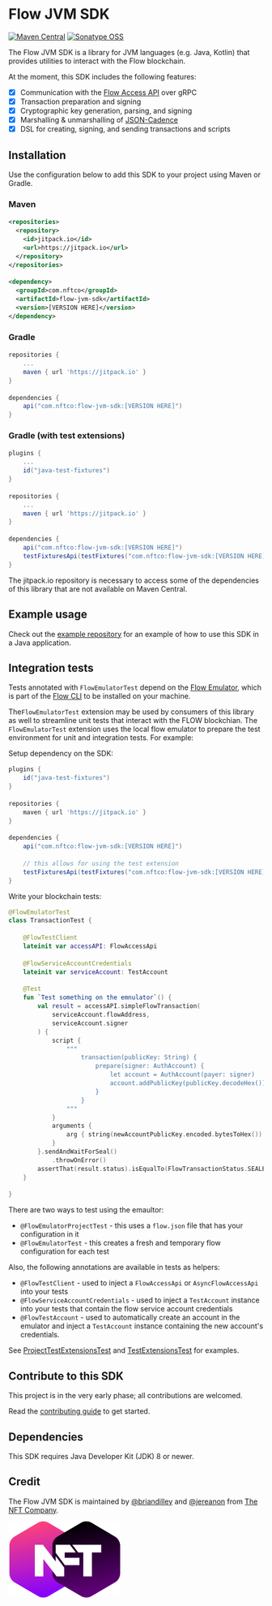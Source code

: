 # Flow JVM SDK

[![Maven Central](https://img.shields.io/maven-central/v/com.nftco/flow-jvm-sdk)](https://search.maven.org/search?q=g:com.nftco%20AND%20a:flow-jvm-sdk) 
[![Sonatype OSS](https://img.shields.io/nexus/s/com.nftco/flow-jvm-sdk?label=snapshot&server=https%3A%2F%2Fs01.oss.sonatype.org%2F)](https://s01.oss.sonatype.org/content/repositories/snapshots/com/nftco/flow-jvm-sdk/)

The Flow JVM SDK is a library for JVM languages (e.g. Java, Kotlin) that provides
utilities to interact with the Flow blockchain.

At the moment, this SDK includes the following features:
- [x] Communication with the [Flow Access API](https://docs.onflow.org/access-api) over gRPC 
- [x] Transaction preparation and signing
- [x] Cryptographic key generation, parsing, and signing
- [x] Marshalling & unmarshalling of [JSON-Cadence](https://docs.onflow.org/cadence/json-cadence-spec/)
- [x] DSL for creating, signing, and sending transactions and scripts

## Installation

Use the configuration below to add this 
SDK to your project using Maven or Gradle.

### Maven

```xml
<repositories>
  <repository>
    <id>jitpack.io</id>
    <url>https://jitpack.io</url>
  </repository>
</repositories>

<dependency>
  <groupId>com.nftco</groupId>
  <artifactId>flow-jvm-sdk</artifactId>
  <version>[VERSION HERE]</version>
</dependency>
```

### Gradle

```groovy
repositories {
    ...
    maven { url 'https://jitpack.io' }
}

dependencies {
    api("com.nftco:flow-jvm-sdk:[VERSION HERE]")
}
```

### Gradle (with test extensions)

```groovy
plugins {
    ...
    id("java-test-fixtures")
}

repositories {
    ...
    maven { url 'https://jitpack.io' }
}

dependencies {
    api("com.nftco:flow-jvm-sdk:[VERSION HERE]")
    testFixturesApi(testFixtures("com.nftco:flow-jvm-sdk:[VERSION HERE]"))
}
```

The jitpack.io repository is necessary to access some of the dependencies of this library that are not available on Maven Central.

## Example usage

Check out the [example repository](https://github.com/onflow/flow-java-client-example) for an example
of how to use this SDK in a Java application.

## Integration tests

Tests annotated with `FlowEmulatorTest` depend on the [Flow Emulator](https://github.com/onflow/flow-emulator), which is part of the [Flow CLI](https://github.com/onflow/flow-cli) to be installed on your machine.

The`FlowEmulatorTest` extension may be used by consumers of this library as well to streamline unit tests that interact
with the FLOW blockchian. The `FlowEmulatorTest` extension uses the local flow emulator to prepare the test environment
for unit and integration tests. For example:

Setup dependency on the SDK:
```gradle
plugins {
    id("java-test-fixtures")
}

repositories {
    maven { url 'https://jitpack.io' }
}

dependencies {
    api("com.nftco:flow-jvm-sdk:[VERSION HERE]")
    
    // this allows for using the test extension
    testFixturesApi(testFixtures("com.nftco:flow-jvm-sdk:[VERSION HERE]"))
}
```

Write your blockchain tests:
```kotlin
@FlowEmulatorTest
class TransactionTest {

    @FlowTestClient
    lateinit var accessAPI: FlowAccessApi

    @FlowServiceAccountCredentials
    lateinit var serviceAccount: TestAccount

    @Test
    fun `Test something on the emnulator`() {
        val result = accessAPI.simpleFlowTransaction(
            serviceAccount.flowAddress,
            serviceAccount.signer
        ) {
            script {
                """
                    transaction(publicKey: String) {
                        prepare(signer: AuthAccount) {
                            let account = AuthAccount(payer: signer)
                            account.addPublicKey(publicKey.decodeHex())
                        }
                    }
                """
            }
            arguments {
                arg { string(newAccountPublicKey.encoded.bytesToHex()) }
            }
        }.sendAndWaitForSeal()
            .throwOnError()
        assertThat(result.status).isEqualTo(FlowTransactionStatus.SEALED)
    }
    
}
```

There are two ways to test using the emaultor:

- `@FlowEmulatorProjectTest` - this uses a `flow.json` file that has your configuration in it
- `@FlowEmulatorTest` - this creates a fresh and temporary flow configuration for each test

Also, the following annotations are available in tests as helpers:

- `@FlowTestClient` - used to inject a `FlowAccessApi` or `AsyncFlowAccessApi` into your tests
- `@FlowServiceAccountCredentials` - used to inject a `TestAccount` instance into your tests that contain
  the flow service account credentials
- `@FlowTestAccount` - used to automatically create an account in the emulator and inject a `TestAccount` instance
  containing the new account's credentials.

See [ProjectTestExtensionsTest](src/test/kotlin/com/nftco/flow/sdk/ProjectTestExtensionsTest.kt) and
[TestExtensionsTest](src/test/kotlin/com/nftco/flow/sdk/TestExtensionsTest.kt) for examples.

## Contribute to this SDK

This project is in the very early phase; all contributions are welcomed.

Read the [contributing guide](https://github.com/the-nft-company/flow-jvm-sdk/blob/main/CONTRIBUTING.md) to get started.

## Dependencies

This SDK requires Java Developer Kit (JDK) 8 or newer.

## Credit

The Flow JVM SDK is maintained by 
[@briandilley](https://github.com/briandilley) and 
[@jereanon](https://github.com/jereanon) from
[The NFT Company](https://nftco.com/).

[![NFTco](nftco.svg)](https://nftco.com/)
